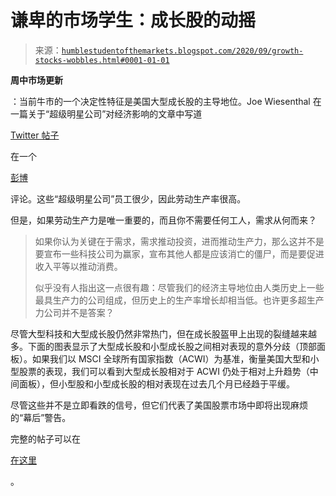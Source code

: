 <!--yml

类别：未分类**（注意：这一行原文没有粗体，但为了保持格式一致，我在翻译中加上了粗体符号）**

日期：2024-05-18 02:12:16

-->

# 谦卑的市场学生：成长股的动摇

> 来源：[`humblestudentofthemarkets.blogspot.com/2020/09/growth-stocks-wobbles.html#0001-01-01`](https://humblestudentofthemarkets.blogspot.com/2020/09/growth-stocks-wobbles.html#0001-01-01)

**周中市场更新**

：当前牛市的一个决定性特征是美国大型成长股的主导地位。Joe Wiesenthal 在一篇关于“超级明星公司”对经济影响的文章中写道

[Twitter 帖子](https://twitter.com/TheStalwart/status/1301111291482955776)

在一个

[彭博](https://t.co/0TgAXJqg9y)

评论。这些“超级明星公司”员工很少，因此劳动生产率很高。

但是，如果劳动生产力是唯一重要的，而且你不需要任何工人，需求从何而来？

> 如果你认为关键在于需求，需求推动投资，进而推动生产力，那么这并不是要宣布一些科技公司为赢家，宣布其他人都是应该消亡的僵尸，而是要促进收入平等以推动消费。
> 
> 似乎没有人指出这一点很有趣：尽管我们的经济主导地位由人类历史上一些最具生产力的公司组成，但历史上的生产率增长却相当低。也许更多超生产力公司并不是答案？

尽管大型科技和大型成长股仍然非常热门，但在成长股盔甲上出现的裂缝越来越多。下面的图表显示了大型成长股和小型成长股之间相对表现的意外分歧（顶部面板）。如果我们以 MSCI 全球所有国家指数（ACWI）为基准，衡量美国大型和小型股票的表现，我们可以看到大型成长股相对于 ACWI 仍处于相对上升趋势（中间面板），但小型股和小型成长股的相对表现在过去几个月已经趋于平缓。

尽管这些并不是立即看跌的信号，但它们代表了美国股票市场中即将出现麻烦的“幕后”警告。

完整的帖子可以在

[在这里](https://humblestudentofthemarkets.com/2020/09/02/growth-stock-wobbles/)

。
